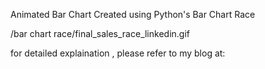 Animated Bar Chart Created using Python's Bar Chart Race

/bar chart race/final_sales_race_linkedin.gif

for detailed explaination , please refer to my blog at:
